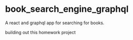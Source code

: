 # book_search_engine_graphql
A react and graphql app for searching for books.



building out this homework project

